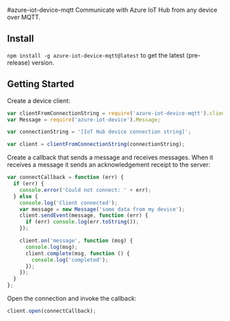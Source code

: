 #azure-iot-device-mqtt
Communicate with Azure IoT Hub from any device over MQTT.

## Install

`npm install -g azure-iot-device-mqtt@latest` to get the latest (pre-release) version.

## Getting Started

Create a device client:

```js
var clientFromConnectionString = require('azure-iot-device-mqtt').clientFromConnectionString;
var Message = require('azure-iot-device').Message;

var connectionString = '[IoT Hub device connection string]';

var client = clientFromConnectionString(connectionString);
```

Create a callback that sends a message and receives messages. When it receives a message it sends an acknowledgement receipt to the server:

```js
var connectCallback = function (err) {
  if (err) {
    console.error('Could not connect: ' + err);
  } else {
    console.log('Client connected');
    var message = new Message('some data from my device');
    client.sendEvent(message, function (err) {
      if (err) console.log(err.toString());
    });

    client.on('message', function (msg) { 
      console.log(msg); 
      client.complete(msg, function () {
        console.log('completed');
      });
    }); 
  }
};
```

Open the connection and invoke the callback:

```js
client.open(connectCallback);
```
